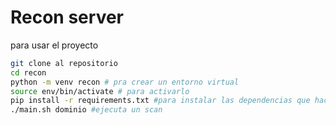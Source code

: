 # Recon server

para usar el proyecto

```bash
git clone al repositorio
cd recon
python -m venv recon # pra crear un entorno virtual
source env/bin/activate # para activarlo
pip install -r requirements.txt #para instalar las dependencias que hacen falta
./main.sh dominio #ejecuta un scan
```
